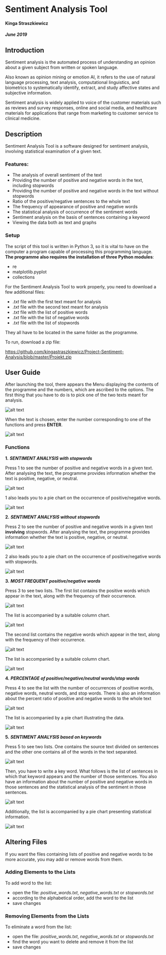 # Sentiment Analysis Tool
#### Kinga Straszkiewicz
##### June 2019



## Introduction
Sentiment analysis is the automated process of understanding an opinion about a given subject from written or spoken language.

Also known as opinion mining or emotion AI, it refers to the use of natural language processing, text analysis, computational linguistics, and biometrics to systematically identify, extract, and study affective states and subjective information.

Sentiment analysis is widely applied to voice of the customer materials such as reviews and survey responses, online and social media, and healthcare materials for applications that range from marketing to customer service to clinical medicine.

## Description
Sentiment Analysis Tool is a software designed for sentiment analysis, involving statistical examination of a given text.

### Features:
* The analysis of overall sentiment of the text
* Providing the number of positive and negative words in the text, including stopwords
* Providing the number of positive and negative words in the text without stopwords
* Ratio of the positive/negative sentences to the whole text
* The frequency of appearance of positive and negative words
* The statistical analysis of occurrence of the sentiment words
* Sentiment analysis on the basis of sentences containing a keyword
* Viewing the data both as text and graphs

### Setup
The script of this tool is written in Python 3, so it is vital to have on the computer a program capable of processing this programming language.
**The programme also requires the installation of three Python modules**:
* re
* matplotlib.pyplot
* collections

For the Sentiment Analysis Tool to work properly, you need to download a few additional files:
* ._txt_ file with the first text meant for analysis
* ._txt_ file with the second text meant for analysis
* ._txt_ file with the list of positive words
* ._txt_ file with the list of negative words
* ._txt_ file with the list of stopwords

They all have to be located in the same folder as the programme.

To run, download a zip file:

https://github.com/kingastraszkiewicz/Project-Sentiment-Analysis/blob/master/Projekt.zip


## User Guide
After launching the tool, there appears the Menu displaying the contents of the programme and the numbers, which are ascribed to the options.
The first thing that you have to do is to pick one of the two texts meant for analysis.

![alt text](https://raw.githubusercontent.com/kingastraszkiewicz/Project-Sentiment-Analysis/master/2019-06-10_17h49_01.png?token=ALOVRDW3MAJRTZDAP3DDDY2477P3C)

When the text is chosen, enter the number corresponding to one of the functions and press **ENTER**.

![alt text](https://raw.githubusercontent.com/kingastraszkiewicz/Project-Sentiment-Analysis/master/2019-06-10_18h18_50.png?token=ALOVRDVKCNCGBC2MSZ7UR5K477P5K)

### Functions
**1.** **_SENTIMENT ANALYSIS with stopwords_**

Press 1 to see the number of positive and negative words in a given text.
After analysing the text, the programme provides information whether the text is positive, negative, or neutral.

![alt text](https://raw.githubusercontent.com/kingastraszkiewicz/Project-Sentiment-Analysis/master/2019-06-10_18h20_25.png?token=ALOVRDSNEHTFACF3YJWD3KK477P6S)

1 also leads you to a pie chart on the occurrence of positive/negative words.

![alt text](https://raw.githubusercontent.com/kingastraszkiewicz/Project-Sentiment-Analysis/master/sem_a.png?token=ALOVRDSZZVCTF27YPVBISFC477QA4)

**2.** **_SENTIMENT ANALYSIS without stopwords_**

Press 2 to see the number of positive and negative words in a given text **involving** stopwords.
After analysing the text, the programme provides information whether the text is positive, negative, or neutral.

![alt text](https://raw.githubusercontent.com/kingastraszkiewicz/Project-Sentiment-Analysis/master/2019-06-10_18h21_05.png?token=ALOVRDX7RYBX4EAOQCLILJS477QCG)

2 also leads you to a pie chart on the occurrence of positive/negative words with stopwords.

![alt text](https://raw.githubusercontent.com/kingastraszkiewicz/Project-Sentiment-Analysis/master/sem_a_ws.png?token=ALOVRDSJSJLMR66TMN3XVPK477QD2)

**3.** **_MOST FREQUENT positive/negative words_**

Press 3 to see two lists.
The first list contains the positive words which appear in the text, along with the frequency of their occurrence.

![alt text](https://raw.githubusercontent.com/kingastraszkiewicz/Project-Sentiment-Analysis/master/2019-06-10_18h31_37.png?token=ALOVRDQMLNYKDAJFJEEQSCS477QFO)

The list is accompanied by a suitable column chart.

![alt text](https://raw.githubusercontent.com/kingastraszkiewicz/Project-Sentiment-Analysis/master/poz.png?token=ALOVRDW3CJKEPLELI5ZK4P2477QII)

The second list contains the negative words which appear in the text, along with the frequency of their occurrence.

![alt text](https://raw.githubusercontent.com/kingastraszkiewicz/Project-Sentiment-Analysis/master/2019-06-10_23h10_50.png?token=ALOVRDSY4FLGJD4MDY7ECE2477QLC)

The list is accompanied by a suitable column chart.

![alt text](https://raw.githubusercontent.com/kingastraszkiewicz/Project-Sentiment-Analysis/master/neg.png?token=ALOVRDQBVWVQMJVNGQY5ZYK477QMM)

**4.** **_PERCENTAGE of positive/negative/neutral words/stop words_**

Press 4 to see the list with the number of occurrences of positive words, negative words, neutral words, and stop words.
There is also an information about the percent ratio of positive and negative words to the whole text

![alt text](https://raw.githubusercontent.com/kingastraszkiewicz/Project-Sentiment-Analysis/master/2019-06-10_23h16_31.png?token=ALOVRDRX2756MSW5Q572AX2477QOC)

The list is accompanied by a pie chart illustrating the data.

![alt text](https://raw.githubusercontent.com/kingastraszkiewicz/Project-Sentiment-Analysis/master/per.png?token=ALOVRDUQRIRFTKQZB4KLPU2477QPQ)

**5.** **_SENTIMENT ANALYSIS based on keywords_**

Press 5 to see two lists. One contains the source text divided on sentences and the other one contains all of the words in the text separated.

![alt text](https://raw.githubusercontent.com/kingastraszkiewicz/Project-Sentiment-Analysis/master/2019-06-10_20h16_07.png?token=ALOVRDTCOF6FPE7VGEOP3ZS477QVI)

Then, you have to write a key word. What follows is the list of sentences in which that keyword appears and the number of those sentences.
You also have an information about the number of positive and negative words in those sentences and the statistical analysis of the sentiment in those sentences.

![alt text](https://raw.githubusercontent.com/kingastraszkiewicz/Project-Sentiment-Analysis/master/2019-06-10_21h23_16.png?token=ALOVRDWEDGD7JRUP5K23QHS477QWU)

Additionally, the list is accompanied by a pie chart presenting statistical information.

![alt text](https://raw.githubusercontent.com/kingastraszkiewicz/Project-Sentiment-Analysis/master/key.png?token=ALOVRDUA6NVQ6J5IQZDMKIC477QYG)

## Altering Files
If you want the files containing lists of positive and negative words to be more accurate, you may add or remove words from them.

### Adding Elements to the Lists
To add word to the list:
* open the file:  _positive_words.txt_, _negative_words.txt_ or _stopwords.txt_
* according to the alphabetical order, add the word to the list
* save changes

### Removing Elements from the Lists
To eliminate a word from the list:
* open the file:  _positive_words.txt_, _negative_words.txt_ or _stopwords.txt_
* find the word you want to delete and remove it from the list
* save changes
